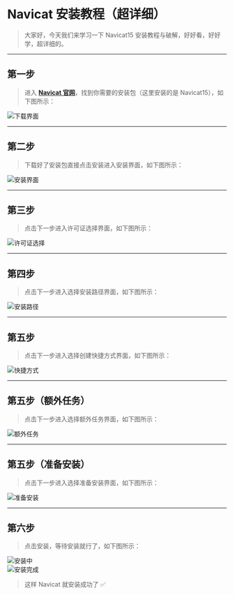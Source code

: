# Navicat 安装教程（超详细）

> 大家好，今天我们来学习一下 Navicat15 安装教程与破解，好好看，好好学，超详细的。

---

## 第一步
> 进入 [**Navicat 官网**](http://www.navicat.com.cn/download/navicat-premium)，找到你需要的安装包（这里安装的是 Navicat15），如下图所示：

![下载界面](03assets/img_1.png)

---

## 第二步
> 下载好了安装包直接点击安装进入安装界面，如下图所示：

![安装界面](03assets/img_2.png)

---

## 第三步
> 点击下一步进入许可证选择界面，如下图所示：

![许可证选择](03assets/img_3.png)

---

## 第四步
> 点击下一步进入选择安装路径界面，如下图所示：

![安装路径](03assets/img_4.png)

---

## 第五步
> 点击下一步进入选择创建快捷方式界面，如下图所示：

![快捷方式](03assets/img_5.png)

---

## 第五步（额外任务）
> 点击下一步进入选择额外任务界面，如下图所示：

![额外任务](03assets/img_6.png)

---

## 第五步（准备安装）
> 点击下一步进入选择准备安装界面，如下图所示：

![准备安装](03assets/img_7.png)

---

## 第六步
> 点击安装，等待安装就行了，如下图所示：

![安装中](03assets/img_8.png)  
![安装完成](03assets/img_9.png)

> 这样 Navicat 就安装成功了 ✅
